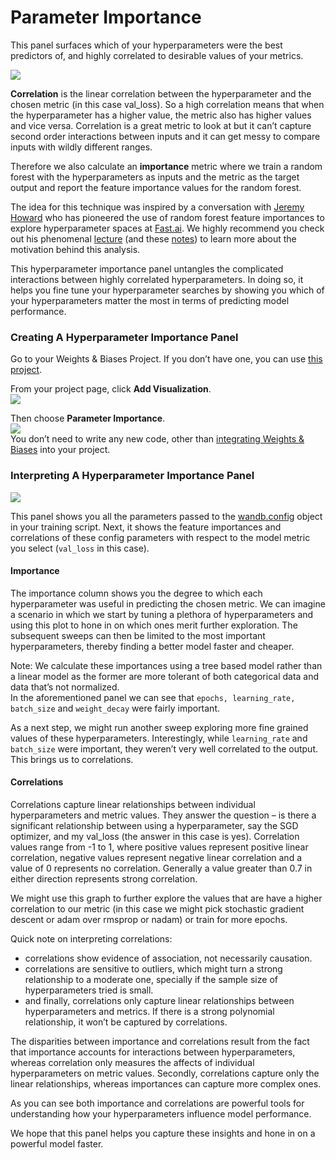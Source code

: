 # Parameter Importance

This panel surfaces which of your hyperparameters were the best predictors of, and highly correlated to desirable values of your metrics.

![](https://paper-attachments.dropbox.com/s_B78AACEDFC4B6CE0BF245AA5C54750B01173E5A39173E03BE6F3ACF776A01267_1578795733856_image.png)

**Correlation** is the linear correlation between the hyperparameter and the chosen metric \(in this case val\_loss\). So a high correlation means that when the hyperparameter has a higher value, the metric also has higher values and vice versa.  Correlation is a great metric to look at but it can’t capture second order interactions between inputs and it can get messy to compare inputs with wildly different ranges.  

Therefore we also calculate an **importance** metric where we train a random forest with the hyperparameters as inputs and the metric as the target output and report the feature importance values for the random forest.   

The idea for this technique was inspired by a conversation with [Jeremy Howard](https://twitter.com/jeremyphoward) who has pioneered the use of random forest feature importances to explore hyperparameter spaces at [Fast.ai](http://Fast.ai). We highly recommend you check out his phenomenal [lecture](http://course18.fast.ai/lessonsml1/lesson4.html) \(and these [notes](https://forums.fast.ai/t/wiki-lesson-thread-lesson-4/7540)\) to learn more about the motivation behind this analysis.

This hyperparameter importance panel untangles the complicated interactions between highly correlated hyperparameters. In doing so, it helps you fine tune your hyperparameter searches by showing you which of your hyperparameters matter the most in terms of predicting model performance.

### Creating A Hyperparameter Importance Panel

Go to your Weights & Biases Project. If you don’t have one, you can use [this project](https://app.wandb.ai/sweep/simpsons).

From your project page, click **Add Visualization**.  
![](https://paper-attachments.dropbox.com/s_B78AACEDFC4B6CE0BF245AA5C54750B01173E5A39173E03BE6F3ACF776A01267_1578795570241_image.png)

  
Then choose **Parameter Importance**.  
![](https://paper-attachments.dropbox.com/s_B78AACEDFC4B6CE0BF245AA5C54750B01173E5A39173E03BE6F3ACF776A01267_1578795636072_image.png)  
You don’t need to write any new code, other than [integrating Weights & Biases](https://docs.wandb.com/quickstart) into your project.

### Interpreting A Hyperparameter Importance Panel

![](https://paper-attachments.dropbox.com/s_B78AACEDFC4B6CE0BF245AA5C54750B01173E5A39173E03BE6F3ACF776A01267_1578798509642_image.png)

This panel shows you all the parameters passed to the [wandb.config](https://docs.wandb.com/library/python/config) object in your training script. Next, it shows the feature importances and correlations of these config parameters with respect to the model metric you select \(`val_loss` in this case\).

#### Importance

The importance column shows you the degree to which each hyperparameter was useful in predicting the chosen metric. We can imagine a scenario in which we start by tuning a plethora of hyperparameters and using this plot to hone in on which ones merit further exploration. The subsequent sweeps can then be limited to the most important hyperparameters, thereby finding a better model faster and cheaper.

Note: We calculate these importances using a tree based model rather than a linear model as the former are more tolerant of both categorical data and data that’s not normalized.  
In the aforementioned panel we can see that `epochs, learning_rate, batch_size` and `weight_decay` were fairly important.

As a next step, we might run another sweep exploring more fine grained values of these hyperparameters. Interestingly, while `learning_rate` and `batch_size` were important, they weren’t very well correlated to the output.  
This brings us to correlations.

#### Correlations

Correlations capture linear relationships between individual hyperparameters and metric values. They answer the question – is there a significant relationship between using a hyperparameter, say the SGD optimizer, and my val\_loss \(the answer in this case is yes\). Correlation values range from -1 to 1, where positive values represent positive linear correlation, negative values represent negative linear correlation and a value of 0 represents no correlation. Generally a value greater than 0.7 in either direction represents strong correlation.

We might use this graph to further explore the values that are have a higher correlation to our metric \(in this case we might pick stochastic gradient descent or adam over rmsprop or nadam\) or train for more epochs.

Quick note on interpreting correlations:

* correlations show evidence of association, not necessarily causation.
* correlations are sensitive to outliers, which might turn a strong relationship to a moderate one, specially if the sample size of hyperparameters tried is small.
* and finally, correlations only capture linear relationships between hyperparameters and metrics. If there is a strong polynomial relationship, it won’t be captured by correlations.

The disparities between importance and correlations result from the fact that importance accounts for interactions between hyperparameters, whereas correlation only measures the affects of individual hyperparameters on metric values. Secondly, correlations capture only the linear relationships, whereas importances can capture more complex ones.

As you can see both importance and correlations are powerful tools for understanding how your hyperparameters influence model performance.

We hope that this panel helps you capture these insights and hone in on a powerful model faster.  


